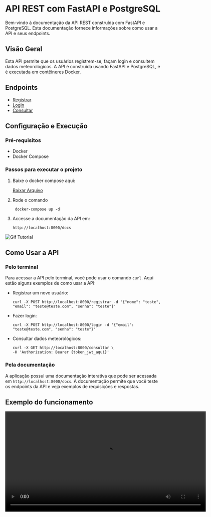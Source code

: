 # API REST com FastAPI e PostgreSQL

Bem-vindo à documentação da API REST construída com FastAPI e PostgreSQL. Esta documentação fornece informações sobre como usar a API e seus endpoints.

## Visão Geral

Esta API permite que os usuários registrem-se, façam login e consultem dados meteorológicos. A API é construída usando FastAPI e PostgreSQL, e é executada em contêineres Docker.

## Endpoints

- [Registrar](registrar.md)
- [Login](login.md)
- [Consultar](consultar.md)

## Configuração e Execução

### Pré-requisitos

- Docker
- Docker Compose

### Passos para executar o projeto

1. Baixe o docker compose aqui:

    <a href="https://raw.githubusercontent.com/devfernandoa/APIRest/main/compose.yml" id="downloadLink">Baixar Arquivo</a>

    <script>
    document.getElementById('downloadLink').addEventListener('click', function(event) {
        event.preventDefault();
        const url = this.href;
        const fileName = 'compose.yml';

        fetch(url)
        .then(response => response.blob())
        .then(blob => {
            const link = document.createElement('a');
            link.href = window.URL.createObjectURL(blob);
            link.download = fileName;
            link.click();
        })
        .catch(() => alert('Falha ao baixar o arquivo.'));
    });
    </script>

2. Rode o comando

        docker-compose up -d

3. Accesse a documentação da API em:

   ```
   http://localhost:8000/docs
    ```

![Gif Tutorial](Tutorial.gif)

## Como Usar a API

### Pelo terminal

Para acessar a API pelo terminal, você pode usar o comando `curl`. Aqui estão alguns exemplos de como usar a API:

- Registrar um novo usuário:

    ```
    curl -X POST http://localhost:8000/registrar -d '{"nome": "teste", "email": "teste@teste.com", "senha": "teste"}'
    ```

- Fazer login:

    ```
    curl -X POST http://localhost:8000/login -d '{"email": "teste@teste.com", "senha": "teste"}'
    ```

- Consultar dados meteorológicos:

    ```
    curl -X GET http://localhost:8000/consultar \
    -H 'Authorization: Bearer {token_jwt_aqui}'
    ```

### Pela documentação

A aplicação possui uma documentação interativa que pode ser acessada em `http://localhost:8000/docs`. A documentação permite que você teste os endpoints da API e veja exemplos de requisições e respostas.

## Exemplo do funcionamento

<video width="640"  controls>
    <source src="exemplo.mp4" type="video/mp4">
</video>
